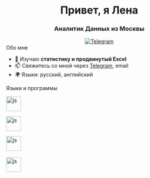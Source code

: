 <div id="header" align="center">
	<h1>Привет, я Лена</h1>
	<h3>Аналитик Данных из Москвы</h3>
</div>

<div id="socials" align="center">
  <a href="https://t.me/Tigassi">
	  <img src="https://img.shields.io/badge/Telegram-blue?style=for-the-badge&logo=telegram&logoColor=white"       alt="Telegram"/>
  </a></div>
 
<div id="aboutme" 
 
### Обо мне

- 🌱 Изучаю **статистику и продвинутый Excel**
- 📫 Свяжитесь со мной через [Telegram](https://t.me/tigassi), email
- 🌍 Языки: русский, английский

</div>
 
<div id="skills" 
     
### Языки и программы

<nobr><img src="https://cdn.jsdelivr.net/gh/devicons/devicon/icons/sqlite/sqlite-original-wordmark.svg" title="js" width="40" height="40"/></nobr>

<nobr><img src="https://cdn.jsdelivr.net/gh/devicons/devicon/icons/python/python-original-wordmark.svg" title="js" width="40" height="40"/></nobr>

<img src="https://cdn.jsdelivr.net/gh/devicons/devicon/icons/atom/atom-original-wordmark.svg" title="js" width="40" height="40"/>&nbsp;

<img src="https://336118.selcdn.ru/Gutsy-Culebra/products/Tableau-Public-Logo.svg" title="js" width="40" height="40"/>&nbsp;

</div>
